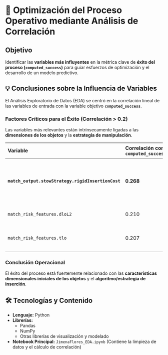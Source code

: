 # 🚀 Optimización del Proceso Operativo mediante Análisis de Correlación

## Objetivo
Identificar las **variables más influyentes** en la métrica clave de **éxito del proceso (`computed_success`)** para guiar esfuerzos de optimización y el desarrollo de un modelo predictivo.

## 💡 Conclusiones sobre la Influencia de Variables

El Análisis Exploratorio de Datos (EDA) se centró en la correlación lineal de las variables de entrada con la variable objetivo **`computed_success`**.

### Factores Críticos para el Éxito (Correlación > 0.2)
Las variables más relevantes están intrínsecamente ligadas a las **dimensiones de los objetos** y la **estrategia de manipulación**.

| Variable | Correlación con `computed_success` | Implicación Operativa |
| :--- | :--- | :--- |
| **`match_output.stowStrategy.rigidInsertionCost`** | **0.268** | Costo asociado a una inserción "rígida" es el predictor más fuerte. |
| `match_risk_features.dloL2` | 0.210 | Dimensiones de los objetos. |
| `match_risk_features.tlo` | 0.207 | Dimensiones totales o límites del objeto. |

### Conclusión Operacional
El éxito del proceso está fuertemente relacionado con las **características dimensionales iniciales de los objetos** y el **algoritmo/estrategia de inserción**.

## 🛠️ Tecnologías y Contenido

* **Lenguaje:** Python
* **Librerías:** 
  * Pandas
  * NumPy
  * Otras librerías de visualización y modelado
* **Notebook Principal:** `JimenaFlores_EDA.ipynb` (Contiene la limpieza de datos y el cálculo de correlación)
